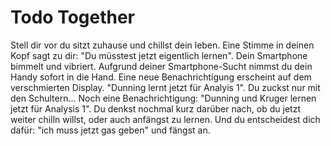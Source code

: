 # Todo Together

Stell dir vor du sitzt zuhause und chillst dein leben. Eine Stimme in deinen Kopf sagt zu dir: "Du müsstest jetzt eigentlich lernen". Dein Smartphone bimmelt und vibriert. Aufgrund deiner Smartphone-Sucht nimmst du dein Handy sofort in die Hand. Eine neue Benachrichtigung erscheint auf dem verschmierten Display. "Dunning lernt jetzt für Analyis 1". Du zuckst nur mit den Schultern... Noch eine Benachrichtigung: "Dunning und Kruger lernen jetzt für Analysis 1". Du denkst nochmal kurz darüber nach, ob du jetzt weiter chilln willst, oder auch anfängst zu lernen. Und du entscheidest dich dafür: "ich muss jetzt gas geben" und fängst an.
